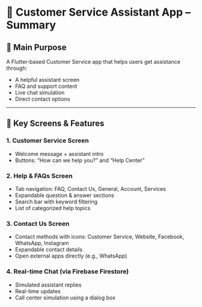 # 📱 Customer Service Assistant App – Summary

## 🎯 Main Purpose
A Flutter-based Customer Service app that helps users get assistance through:
- A helpful assistant screen
- FAQ and support content
- Live chat simulation
- Direct contact options

---

## 🧩 Key Screens & Features

### 1. Customer Service Screen
- Welcome message + assistant intro
- Buttons: “How can we help you?” and “Help Center”

### 2. Help & FAQs Screen
- Tab navigation: FAQ, Contact Us, General, Account, Services
- Expandable question & answer sections
- Search bar with keyword filtering
- List of categorized help topics

### 3. Contact Us Screen
- Contact methods with icons: Customer Service, Website, Facebook, WhatsApp, Instagram
- Expandable contact details
- Open external apps directly (e.g., WhatsApp)

### 4. Real-time Chat (via Firebase Firestore)
- Simulated assistant replies
- Real-time updates
- Call center simulation using a dialog box

